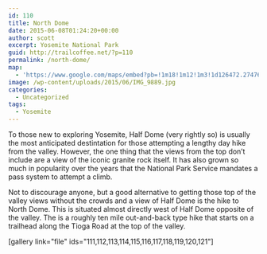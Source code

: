 ```yaml
---
id: 110
title: North Dome
date: 2015-06-08T01:24:20+00:00
author: scott
excerpt: Yosemite National Park
guid: http://trailcoffee.net/?p=110
permalink: /north-dome/
map:
  - 'https://www.google.com/maps/embed?pb=!1m18!1m12!1m3!1d126472.27476388247!2d-119.62011869814961!3d37.797172373793856!2m3!1f0!2f0!3f0!3m2!1i1024!2i768!4f13.1!3m3!1m2!1s0x0%3A0xb75e2ba94e98c9d7!2sPorcupine+Creek+Trailhead!5e1!3m2!1sen!2sus!4v1488760391429'
image: /wp-content/uploads/2015/06/IMG_9889.jpg
categories:
  - Uncategorized
tags:
  - Yosemite
---
```

To those new to exploring Yosemite, Half Dome (very rightly so) is usually the most anticipated destintation for those attempting a lengthy day hike from the valley. However, the one thing that the views from the top don’t include are a view of the iconic granite rock itself. It has also grown so much in popularity over the years that the National Park Service mandates a pass system to attempt a climb.

Not to discourage anyone, but a good alternative to getting those top of the valley views without the crowds and a view of Half Dome is the hike to North Dome. This is situated almost directly west of Half Dome opposite of the valley. The is a roughly ten mile out-and-back type hike that starts on a trailhead along the Tioga Road at the top of the valley.

[gallery link="file" ids="111,112,113,114,115,116,117,118,119,120,121"]